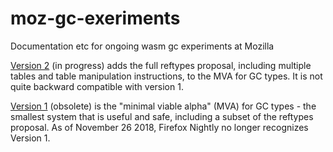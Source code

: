 # moz-gc-exeriments

Documentation etc for ongoing wasm gc experiments at Mozilla

[Version 2](version2.md) (in progress) adds the full reftypes proposal, including multiple tables and table manipulation instructions, to the MVA for GC types.  It is not quite backward compatible with version 1.

[Version 1](version1.md) (obsolete) is the "minimal viable alpha" (MVA) for GC types - the smallest system that is useful and safe, including a subset of the reftypes proposal.  As of November 26 2018, Firefox Nightly no longer recognizes Version 1.
